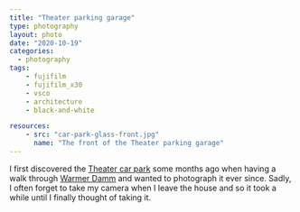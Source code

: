 ```yaml
---
title: "Theater parking garage"
type: photography
layout: photo
date: "2020-10-19"
categories: 
  - photography
tags:
    - fujifilm
    - fujifilm_x30
    - vsco
    - architecture
    - black-and-white

resources:
    - src: "car-park-glass-front.jpg"
      name: "The front of the Theater parking garage"
---
```


I first discovered the [Theater car park](https://www.openstreetmap.org/#map=19/50.08321/8.24763 "Location on OpenStreetMap") some months ago when having a walk through [Warmer Damm](https://www.openstreetmap.org/way/24202797 "Warmer Damm park on OpenStreetMaps") and wanted to photograph it ever since. Sadly, I often forget to take my camera when I leave the house and so it took a while until I finally thought of taking it.